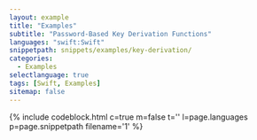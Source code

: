 ```yaml
---
layout: example
title: "Examples"
subtitle: "Password-Based Key Derivation Functions"
languages: "swift:Swift"
snippetpath: snippets/examples/key-derivation/
categories: 
  - Examples
selectlanguage: true
tags: [Swift, Examples]
sitemap: false
---
```

{% include codeblock.html c=true m=false t='' l=page.languages p=page.snippetpath filename='1' %}